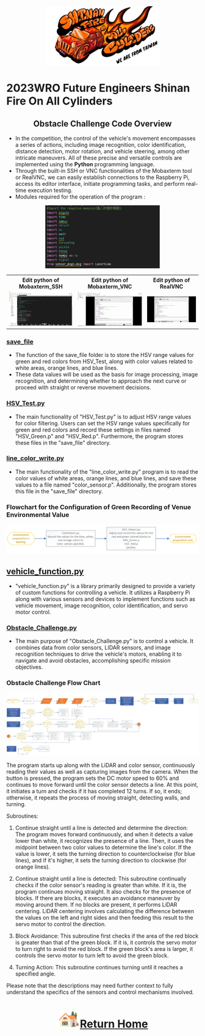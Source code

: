 <div align="center"><img src="../../../other/img/logo.png" width="300" alt=" logo"></div>

2023WRO Future Engineers Shinan Fire On All Cylinders  
====
## <div align="center">Obstacle Challenge Code Overview</div>
- In the competition, the control of the vehicle's movement encompasses a series of actions, including image recognition, color identification, distance detection, motor rotation, and vehicle steering, among other intricate maneuvers. All of these precise and versatile controls are implemented using the __Python__ programming language.
- Through the built-in SSH or VNC functionalities of the Mobaxterm tool or RealVNC, we can easily establish connections to the Raspberry Pi, access its editor interface, initiate programming tasks, and perform real-time execution testing.
- Modules required for the operation of the program : 

<div align="center">
<img src="../img/modles_NO_C.png" width="300" alt="Mobaxterm_SSH_python">
</div>
 <table>
 <tr align="center">
 <th> Edit python of  Mobaxterm_SSH  
 </th>
 <th> Edit python of  Mobaxterm_VNC
 </th>
 <th>Edit python of RealVNC
 </th>
 </tr>
 <tr align="center" > 
 <td><img src="../img/Mobaxterm_SSH_python.png" width="300" alt="Mobaxterm_SSH_python"> </td>
 <td><img src="../img/Mobaxterm_VNC_python.png" width="300" alt="Mobaxterm_VNC_python"> </td>
 <td><img src="../img/realVNC_python.png" width="300" alt="realVNC_python"> </td>
 </tr>

 </table>
 </div>
 
### [save_file](./save_file)
- The function of the save_file folder is to store the HSV range values for green and red colors from HSV_Test, along with color values related to white areas, orange lines, and blue lines.
- These data values will be used as the basis for image processing, image recognition, and determining whether to approach the next curve or proceed with straight or reverse movement decisions.


### [HSV_Test.py](./HSV_Test.py)
- The main functionality of "HSV_Test.py" is to adjust HSV range values for color filtering. Users can set the HSV range values specifically for green and red colors and record these settings in files named "HSV_Green.p" and "HSV_Red.p". Furthermore, the program stores these files in the "save_file" directory.



### [line_color_write.py](./line_color_write.py)
- The main functionality of the "line_color_write.py" program is to read the color values of white areas, orange lines, and blue lines, and save these values to a file named "color_sensor.p". Additionally, the program stores this file in the "save_file" directory.



### Flowchart for the Configuration of Green Recording of Venue Environmental Value
 ![Flowchart for the Configuration of Green Recording of Venue Environmental Value](../../System_Platform%20_Software/img/setup_recode.png)  

## [vehicle_function.py](./vehicle_function.py)
- "vehicle_function.py" is a library primarily designed to provide a variety of custom functions for controlling a vehicle. It utilizes a Raspberry Pi along with various sensors and devices to implement functions such as vehicle movement, image recognition, color identification, and servo motor control.
  

### [Obstacle_Challenge.py](./Obstacle_Challenge.py)
- The main purpose of "Obstacle_Challenge.py" is to control a vehicle. It combines data from color sensors, LIDAR sensors, and image recognition techniques to drive the vehicle's motors, enabling it to navigate and avoid obstacles, accomplishing specific mission objectives.


### Obstacle Challenge Flow Chart

![flowchart_obstacle](../img/obstacle_img.jpg)

The program starts up along with the LiDAR and color sensor, continuously reading their values as well as capturing images from the camera. When the button is pressed, the program sets the DC motor speed to 60% and continues to move forward until the color sensor detects a line. At this point, it initiates a turn and checks if it has completed 12 turns. If so, it ends; otherwise, it repeats the process of moving straight, detecting walls, and turning.

Subroutines:
1. Continue straight until a line is detected and determine the direction: The program moves forward continuously, and when it detects a value lower than white, it recognizes the presence of a line. Then, it uses the midpoint between two color values to determine the line's color. If the value is lower, it sets the turning direction to counterclockwise (for blue lines), and if it's higher, it sets the turning direction to clockwise (for orange lines).

2. Continue straight until a line is detected: This subroutine continually checks if the color sensor's reading is greater than white. If it is, the program continues moving straight. It also checks for the presence of blocks. If there are blocks, it executes an avoidance maneuver by moving around them. If no blocks are present, it performs LiDAR centering. LiDAR centering involves calculating the difference between the values on the left and right sides and then feeding this result to the servo motor to control the direction.

3. Block Avoidance: This subroutine first checks if the area of the red block is greater than that of the green block. If it is, it controls the servo motor to turn right to avoid the red block. If the green block's area is larger, it controls the servo motor to turn left to avoid the green block.

4. Turning Action: This subroutine continues turning until it reaches a specified angle.

Please note that the descriptions may need further context to fully understand the specifics of the sensors and control mechanisms involved.

# <div align="center">![HOME](../../../other/img/Home.png)[Return Home](../../../)</div>  
